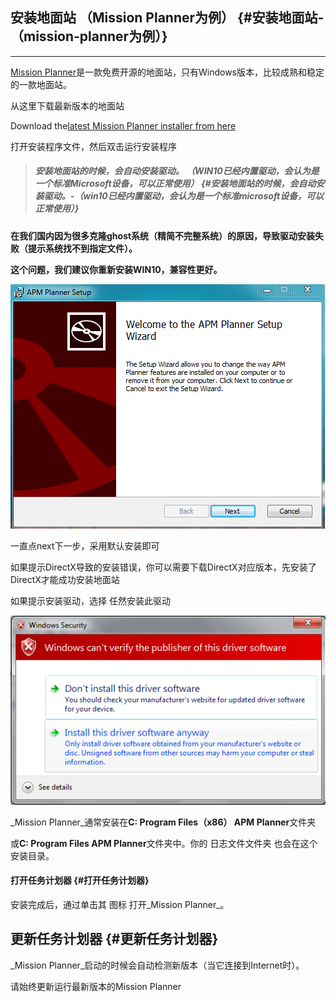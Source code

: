 ## 安装地面站 （Mission Planner为例） {#安装地面站-（mission-planner为例）}

---

[Mission Planner](http://firmware.ardupilot.org/Tools/MissionPlanner/MissionPlanner-latest.msi)是一款免费开源的地面站，只有Windows版本，比较成熟和稳定的一款地面站。

从这里下载最新版本的地面站

Download the[latest Mission Planner installer from here](http://firmware.ardupilot.org/Tools/MissionPlanner/MissionPlanner-latest.msi)

打开安装程序文件，然后双击运行安装程序

> ##### **安装地面站的时候，会自动安装驱动。 （WIN10已经内置驱动，会认为是一个标准**Microsoft设备，可以正常使用） {#安装地面站的时候，会自动安装驱动。-（win10已经内置驱动，会认为是一个标准microsoft设备，可以正常使用）}

**在我们国内因为很多克隆ghost系统（精简不完整系统）的原因，导致驱动安装失败（提示系统找不到指定文件）。**

**这个问题，我们建议你重新安装WIN10，兼容性更好。**

![](/assets/MPinstall.png)

一直点next下一步，采用默认安装即可

如果提示DirectX导致的安装错误，你可以需要下载DirectX对应版本，先安装了DirectX才能成功安装地面站

如果提示安装驱动，选择 任然安装此驱动

![](/assets/driver-install.png)

_Mission Planner_通常安装在**C: Program Files（x86） APM Planner**文件夹

或**C: Program Files  APM Planner**文件夹中。你的 日志文件文件夹 也会在这个安装目录。

#### 打开任务计划器 {#打开任务计划器}

安装完成后，通过单击其 图标 打开_Mission Planner_。

## 更新任务计划器 {#更新任务计划器}

_Mission Planner_启动的时候会自动检测新版本（当它连接到Internet时）。

请始终更新运行最新版本的Mission Planner

